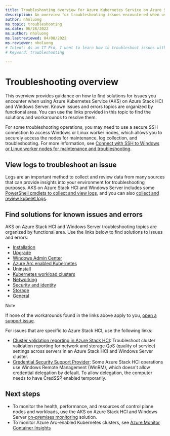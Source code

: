 ```yaml
---
title: Troubleshooting overview for Azure Kubernetes Service on Azure Stack HCI and Windows Server 
description: An overview for troubleshooting issues encountered when using Azure Kubernetes Service on Azure Stack HCI and Windows Server. 
author: nholuong
ms.topic: troubleshooting
ms.date: 06/28/2022
ms.author: nholuong 
ms.lastreviewed: 04/08/2022
ms.reviewer: nholuong
# Intent: As an IT Pro, I want to learn how to troubleshoot issues with my AKS on Azure Stack HCI deployment
# Keyword: troubleshooting

---
```


# Troubleshooting overview

This overview provides guidance on how to find solutions for issues you encounter when using Azure Kubernetes Service (AKS) on Azure Stack HCI and Windows Server. Known issues and errors topics are organized by functional area. You can use the links provided in this topic to find the solutions and workarounds to resolve them. 

For some troubleshooting operations, you may need to use a secure SSH connection to access Windows or Linux worker nodes, which allows you to securely access the nodes for maintenance, log collection, and troubleshooting. For more information, see [Connect with SSH to Windows or Linux worker nodes for maintenance and troubleshooting](ssh-connection.md).  

## View logs to troubleshoot an issue

Logs are an important method to collect and review data from many sources that can provide insights into your environment for troubleshooting purposes. AKS on Azure Stack HCI and Windows Server includes some [PowerShell cmdlets to collect and view logs](./view-logs.md), and you can also [collect and review kubelet logs](get-kubelet-logs.md).

## Find solutions for known issues and errors

AKS on Azure Stack HCI and Windows Server troubleshooting topics are organized by functional area. Use the links below to find solutions to issues and errors: 

- [Installation ](/azure-stack/aks-hci/known-issues-installation)  
- [Upgrade ](/azure-stack/aks-hci/known-issues-upgrade)
- [Windows Admin Center ](/azure-stack/aks-hci/known-issues-windows-admin-center)
- [Azure Arc enabled Kubernetes](/azure-stack/aks-hci/known-issues-arc)
- [Uninstall](/azure-stack/aks-hci/known-issues-uninstall) 
- [Kubernetes workload clusters ](/azure-stack/aks-hci/known-issues-workload-clusters) 
- [Networking](/azure-stack/aks-hci/known-issues-networking)
- [Security and identity](/azure-stack/aks-hci/known-issues-security) 
- [Storage](/azure-stack/aks-hci/known-issues-storage)
- [General](/azure-stack/aks-hci/known-issues)

> [!NOTE]
> If none of the workarounds found in the links above apply to you, [open a support issue](./help-support.md).

For issues that are specific to Azure Stack HCI, use the following links:

- [Cluster validation reporting in Azure Stack HCI](/azure-stack/hci/manage/validate-qos): Troubleshoot cluster validation reporting for network and storage QoS (quality of service) settings across servers in an Azure Stack HCI and Windows Server cluster.
- [Credential Security Support Provider](/azure-stack/hci/manage/troubleshoot-credssp): Some Azure Stack HCI operations use Windows Remote Management (WinRM), which doesn't allow credential delegation by default. To allow delegation, the computer needs to have CredSSP enabled temporarily.

## Next steps

- To monitor the health, performance, and resources of control plane nodes and workloads, use the AKS on Azure Stack HCI and Windows Server [on-premises monitoring](monitor-logging.md) solution.
- To monitor Azure Arc-enabled Kubernetes clusters, see [Azure Monitor Container Insights](/azure/azure-monitor/containers/container-insights-enable-arc-enabled-clusters?toc=/azure/azure-arc/kubernetes/toc.json)
